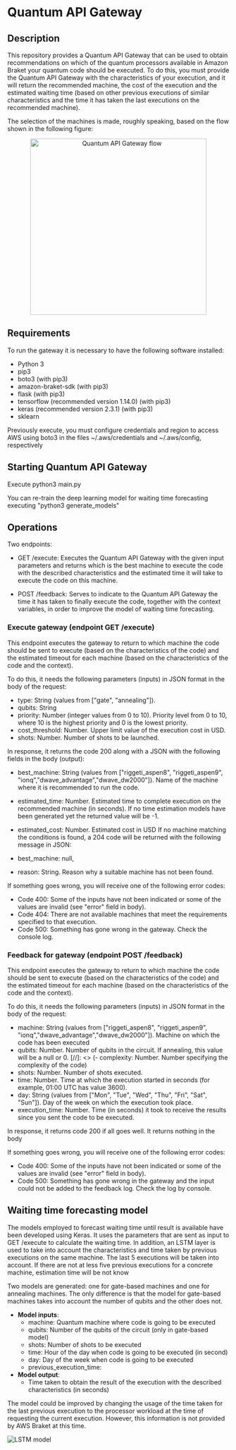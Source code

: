 
# Quantum API Gateway

## Description

This repository provides a Quantum API Gateway that can be used to obtain recommendations on which of the quantum processors available in Amazon Braket your quantum code should be executed. To do this, you must provide the Quantum API Gateway with the characteristics of your execution, and it will return the recommended machine, the cost of the execution and the estimated waiting time (based on other previous executions of similar characteristics and the time it has taken the last executions on the recommended machine).

The selection of the machines is made, roughly speaking, based on the flow shown in the following figure:

<p align="center">
<img src="Flow.png" alt="Quantum API Gateway flow" width="400"/>
</p>

## Requirements

To run the gateway it is necessary to have the following software installed:

- Python 3
- pip3
- boto3 (with pip3)
- amazon-braket-sdk (with pip3)
- flask (with pip3)
- tensorflow (recommended version 1.14.0) (with pip3)
- keras (recommended version 2.3.1) (with pip3)
- sklearn

Previously execute, you must configure credentials and region to access AWS using boto3 in the files ~/.aws/credentials and ~/.aws/config, respectively 

## Starting Quantum API Gateway

Execute python3 main.py

You can re-train the deep learning model for waiting time forecasting executing "python3 generate_models"

## Operations
Two endpoints:

- GET /execute: Executes the Quantum API Gateway with the given input parameters and returns which is the best machine to execute the code with the described characteristics and the estimated time it will take to execute the code on this machine.

- POST /feedback: Serves to indicate to the Quantum API Gateway the time it has taken to finally execute the code, together with the context variables, in order to improve the model of waiting time forecasting.


###  Execute gateway (endpoint GET /execute)

This endpoint executes the gateway to return to which machine the code should be sent to execute (based on the characteristics of the code) and the estimated timeout for each machine (based on the characteristics of the code and the context).

To do this, it needs the following parameters (inputs) in JSON format in the body of the request:

- type: String (values from ["gate", "annealing"]).
- qubits: String
- priority: Number (integer values from 0 to 10). Priority level from 0 to 10, where 10 is the highest priority and 0 is the lowest priority.
- cost_threshold: Number. Upper limit value of the execution cost in USD. 
- shots: Number. Number of shots to be launched.


In response, it returns the code 200 along with a JSON with the following fields in the body (output):

- best_machine: String (values from ["riggeti_aspen8", "riggeti_aspen9", "ionq","dwave_advantage","dwave_dw2000"]). Name of the machine where it is recommended to run the code.
- estimated_time: Number. Estimated time to complete execution on the recommended machine (in seconds). If no time estimation models have been generated yet the returned value will be -1.
- estimated_cost: Number. Estimated cost in USD
If no machine matching the conditions is found, a 204 code will be returned with the following message in JSON:

- best_machine: null,
- reason: String. Reason why a suitable machine has not been found.

If something goes wrong, you will receive one of the following error codes:

- Code 400: Some of the inputs have not been indicated or some of the values are invalid (see "error" field in body).
- Code 404: There are not available machines that meet the requirements specified to that execution.
- Code 500: Something has gone wrong in the gateway. Check the console log.

###  Feedback for gateway (endpoint POST /feedback)

This endpoint executes the gateway to return to which machine the code should be sent to execute (based on the characteristics of the code) and the estimated timeout for each machine (based on the characteristics of the code and the context).

To do this, it needs the following parameters (inputs) in JSON format in the body of the request:

- machine: String (values from ["riggeti_aspen8", "riggeti_aspen9", "ionq","dwave_advantage","dwave_dw2000"]). Machine on which the code has been executed
- qubits: Number. Number of qubits in the circuit. If annealing, this value will be a null or 0.
[//]: <> (- complexity: Number. Number specifying the complexity of the code)
- shots: Number. Number of shots executed.
- time: Number. Time at which the execution started in seconds (for example, 01:00 UTC has value 3600).
- day: String (values from ["Mon", "Tue", "Wed", "Thu", "Fri", "Sat", "Sun"]). Day of the week on which the execution took place.
- execution_time: Number. Time (in seconds) it took to receive the results since you sent the code to be executed.

In response, it returns code 200 if all goes well. It returns nothing in the body

If something goes wrong, you will receive one of the following error codes:

- Code 400: Some of the inputs have not been indicated or some of the values are invalid (see "error" field in body).
- Code 500: Something has gone wrong in the gateway and the input could not be added to the feedback log. Check the log by console.

## Waiting time forecasting model

The models employed to forecast waiting time until result is available have been developed using Keras. It uses the parameters that are sent as input to GET /execute to calculate the waiting time. In addition, an LSTM layer is used to take into account the characteristics and time taken by previous executions on the same machine. The last 5 executions will be taken into account. If there are not at less five previous executions for a concrete machine, estimation time will be not know

Two models are generated: one for gate-based machines and one for annealing machines. The only difference is that the model for gate-based machines takes into account the number of qubits and the other does not.
- __Model inputs__:
    - machine: Quantum machine where code is going to be executed
    - qubits: Number of the qubits of the circuit (only in gate-based model)
    - shots: Number of shots to be executed
    - time: Hour of the day when code is going to be executed (in second)
    - day: Day of the week when code is going to be executed
    - previous_execution_time:
- __Model output__:
    - Time taken to obtain the result of the execution with the described characteristics (in seconds)
    
The model could be improved by changing the usage of the time taken for the last previous execution to the processor workload at the time of requesting the current execution. However, this information is not provided by AWS Braket at this time.

![LSTM model](architecture_LSTM.png)
